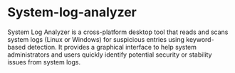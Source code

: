 # System-log-analyzer
System Log Analyzer is a cross-platform desktop tool that reads and scans system logs (Linux or Windows) for suspicious entries using keyword-based detection. It provides a graphical interface to help system administrators and users quickly identify potential security or stability issues from system logs.
